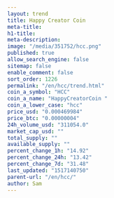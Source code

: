 ```yaml
---
layout: trend
title: Happy Creator Coin
meta-title: 
h1-title: 
meta-description: 
image: "/media/351752/hcc.png"
published: true
allow_search_engine: false
sitemap: false
enable_comment: false
sort_order: 1226
permalink: "/en/hcc/trend.html"
coin_a_symbol: "HCC"
coin_a_name: "HappyCreatorCoin "
coin_a_lower_case: "hcc"
price_usd: "0.000469984"
price_btc: "0.00000004"
24h_volume_usd: "311054.0"
market_cap_usd: ""
total_supply: ""
available_supply: ""
percent_change_1h: "14.92"
percent_change_24h: "13.42"
percent_change_7d: "31.48"
last_updated: "1517140750"
parent-url: "/en/hcc/"
author: Sam
---
```



